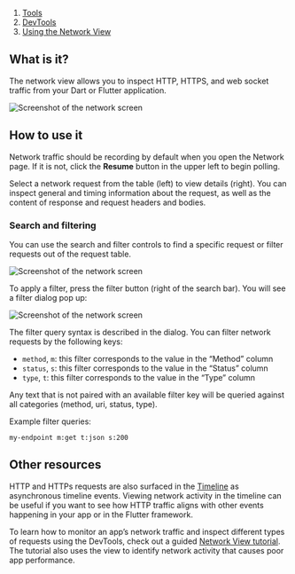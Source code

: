 1.  [Tools](https://docs.flutter.dev/tools)
2.  [DevTools](https://docs.flutter.dev/tools/devtools)
3.  [Using the Network View](https://docs.flutter.dev/tools/devtools/network)

## What is it?

The network view allows you to inspect HTTP, HTTPS, and web socket traffic from your Dart or Flutter application.

![Screenshot of the network screen](https://docs.flutter.dev/assets/images/docs/tools/devtools/network_screenshot.png)

## How to use it

Network traffic should be recording by default when you open the Network page. If it is not, click the **Resume** button in the upper left to begin polling.

Select a network request from the table (left) to view details (right). You can inspect general and timing information about the request, as well as the content of response and request headers and bodies.

### Search and filtering

You can use the search and filter controls to find a specific request or filter requests out of the request table.

![Screenshot of the network screen](https://docs.flutter.dev/assets/images/docs/tools/devtools/network_search_and_filter.png)

To apply a filter, press the filter button (right of the search bar). You will see a filter dialog pop up:

![Screenshot of the network screen](https://docs.flutter.dev/assets/images/docs/tools/devtools/network_filter_dialog.png)

The filter query syntax is described in the dialog. You can filter network requests by the following keys:

-   `method`, `m`: this filter corresponds to the value in the “Method” column
-   `status`, `s`: this filter corresponds to the value in the “Status” column
-   `type`, `t`: this filter corresponds to the value in the “Type” column

Any text that is not paired with an available filter key will be queried against all categories (method, uri, status, type).

Example filter queries:

```
my-endpoint m:get t:json s:200
```

## Other resources

HTTP and HTTPs requests are also surfaced in the [Timeline](https://docs.flutter.dev/tools/devtools/performance#timeline-events-tab) as asynchronous timeline events. Viewing network activity in the timeline can be useful if you want to see how HTTP traffic aligns with other events happening in your app or in the Flutter framework.

To learn how to monitor an app’s network traffic and inspect different types of requests using the DevTools, check out a guided [Network View tutorial](https://medium.com/@fluttergems/mastering-dart-flutter-devtools-network-view-part-4-of-8-afce2463687c). The tutorial also uses the view to identify network activity that causes poor app performance.
